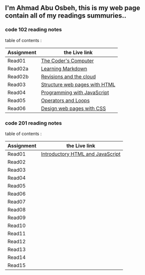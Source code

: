 ## I'm Ahmad Abu Osbeh, this is my web page contain all of my readings summuries..

### code 102 reading notes

table of contents :

|      Assignment    |     the Live link                          |
| -------------------|------------------------------------------- |
|        Read01      | [The Coder's Computer](read01.md)          |
|        Read02a     | [Learning Markdown](read02a.md)            |
|        Read02b     | [Revisions and the cloud](read02b.md)      |
|        Read03      | [Structure web pages with HTML](read03.md) |
|        Read04      | [Programming with JavaScript](read04.md)   |
|        Read05      | [Operators and Loops](read05.md)           |
|        Read06      | [Design web pages with CSS](read06.md)     |

### code 201 reading notes

table of contents :

|      Assignment    |     the Live link                                                          |
| -------------------|--------------------------------------------------------------------------- |
|        Read01      | [Introductory HTML and JavaScript](201/read01.md)       | 
|        Read02      | [](201/read02.md)                                       |
|        Read03      | [](201/read03.md)                                       |
|        Read04      | [](201/read04.md)                                       |
|        Read05      | [](201/read05.md)                                       |
|        Read06      | [](201/read06.md)                                       | 
|        Read07      | [](201/read07.md)                                       |
|        Read08      | [](201/read08.md)                                       |
|        Read09      | [](201/read09.md)                                       |
|        Read10      | [](201/read10.md)                                       |
|        Read11      | [](201/read11.md)                                       | 
|        Read12      | [](201/read12.md)                                       |
|        Read13      | [](201/read13.md)                                       |
|        Read14      | [](201/read14.md)                                       |
|        Read15      | [](201/read15.md)                                       |

